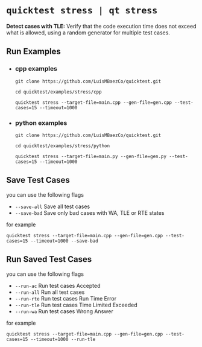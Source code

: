 `quicktest stress | qt stress`
============

**Detect cases with TLE:** Verify that the code execution time does not exceed what is allowed, using a random generator for multiple test cases.

## Run Examples

* ### cpp examples
    ```shell
    git clone https://github.com/LuisMBaezCo/quicktest.git

    cd quicktest/examples/stress/cpp
    ```

    ```shell
    quicktest stress --target-file=main.cpp --gen-file=gen.cpp --test-cases=15 --timeout=1000
    ```

* ### python examples
    ```shell
    git clone https://github.com/LuisMBaezCo/quicktest.git

    cd quicktest/examples/stress/python
    ```

    ```shell
    quicktest stress --target-file=main.py --gen-file=gen.py --test-cases=15 --timeout=1000
    ```

## Save Test Cases

you can use the following flags
* `--save-all`   Save all test cases
* `--save-bad`   Save only bad cases with WA, TLE or RTE states

for example

```shell
quicktest stress --target-file=main.cpp --gen-file=gen.cpp --test-cases=15 --timeout=1000 --save-bad
```

## Run Saved Test Cases

you can use the following flags

* `--run-ac`     Run test cases Accepted
* `--run-all`    Run all test cases
* `--run-rte`    Run test cases Run Time Error
* `--run-tle`    Run test cases Time Limited Exceeded
* `--run-wa`     Run test cases Wrong Answer

for example

```shell
quicktest stress --target-file=main.cpp --gen-file=gen.cpp --test-cases=15 --timeout=1000 --run-tle
```
